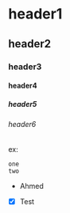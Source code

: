 # header1
## header2
### header3
#### header4
##### header5
###### header6
ex:

```
one
two
```

* Ahmed
- [x] Test
